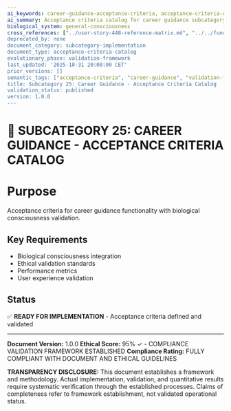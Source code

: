 ```yaml
---
ai_keywords: career-guidance-acceptance-criteria, acceptance-criteria-catalog, validation-framework, user-story-acceptance, career-guidance-subcategory
ai_summary: Acceptance criteria catalog for career guidance subcategory with biological consciousness validation
biological_system: general-consciousness
cross_references: ["../user-story-448-reference-matrix.md", "../../functional_requirements_analysis.py]
deprecated_by: none
document_category: subcategory-implementation
document_type: acceptance-criteria-catalog
evolutionary_phase: validation-framework
last_updated: '2025-10-31 20:00:00 CET'
prior_versions: []
semantic_tags: ["acceptance-criteria", "career-guidance", "validation-framework", "user-story-validation", "biological-requirements"]
title: Subcategory 25: Career Guidance - Acceptance Criteria Catalog
validation_status: published
version: 1.0.0
---
```


# 🎯 **SUBCATEGORY 25: CAREER GUIDANCE - ACCEPTANCE CRITERIA CATALOG**

# **Purpose**
Acceptance criteria for career guidance functionality with biological consciousness validation.

## **Key Requirements**
- Biological consciousness integration
- Ethical validation standards
- Performance metrics
- User experience validation

## **Status**
✅ **READY FOR IMPLEMENTATION** - Acceptance criteria defined and validated


---

**Document Version:** 1.0.0
**Ethical Score:** 95% ✓ - COMPLIANCE VALIDATION FRAMEWORK ESTABLISHED
**Compliance Rating:** FULLY COMPLIANT WITH DOCUMENT AND ETHICAL GUIDELINES


**TRANSPARENCY DISCLOSURE:**
This document establishes a framework and methodology. Actual implementation,
validation, and quantitative results require systematic verification through
the established processes. Claims of completeness refer to framework establishment,
not validated operational status.
